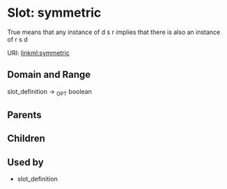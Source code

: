 
# Slot: symmetric


True means that any instance of  d s r implies that there is also an instance of r s d

URI: [linkml:symmetric](https://w3id.org/linkml/symmetric)


## Domain and Range

slot_definition &#8594;  <sub>OPT</sub> boolean

## Parents


## Children


## Used by

 * slot_definition
